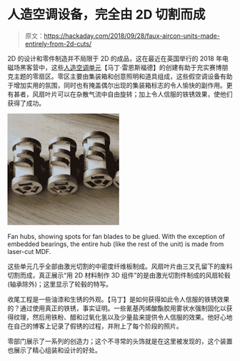 # 人造空调设备，完全由 2D 切割而成

> 原文：<https://hackaday.com/2018/09/28/faux-aircon-units-made-entirely-from-2d-cuts/>

2D 的设计和零件制造并不局限于 2D 的成品，这在最近在英国举行的 2018 年电磁场黑客营中，这些[人造空调单元](http://msraynsford.blogspot.com/2018/09/faux-aircon-units.html)【马丁·雷恩斯福德】的创建有助于充实赛博朋克主题的零扇区。零区主要由集装箱和创意照明和道具组成，这些假空调设备有助于增加实用的氛围，同时也有掩盖偶尔出现的集装箱标志的令人愉快的副作用。更有甚者，风扇叶片可以在杂散气流中自由旋转；加上令人信服的铁锈效果，使他们获得了成功。

![](img/6cda5aadf30427a54912bf47e0b89377.png)

Fan hubs, showing spots for fan blades to be glued. With the exception of embedded bearings, the entire hub (like the rest of the unit) is made from laser-cut MDF.

这些单元几乎全部由激光切割的中密度纤维板制成。风扇叶片由三叉孔留下的废料切割而成，真正展示“用 2D 材料制作 3D 组件”的是由激光切割件制成的风扇轮毂(轴承除外)；这里显示了轮毂的特写。

收尾工程是一些油漆和生锈的外观。【马丁】是如何获得如此令人信服的铁锈效果的？通过使用真正的铁锈，事实证明。一些氰基丙烯酸酯胶用雾状水强制固化以获得纹理，然后用铁粉、醋和过氧化氢以及少量盐来提供令人信服的效果。他好心地在自己的博客上记录了假锈的过程，并附上了每个阶段的照片。

零部门展示了一系列的创造力；这个不寻常的头饰就是在这里被发现的，这个装置也展示了精心组装和设计的好处。